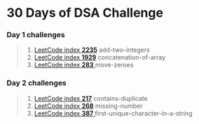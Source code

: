 # 30 Days of DSA Challenge

### Day 1 challenges
> 1. [LeetCode index **2235**](https://leetcode.com/problems/add-two-integers/) add-two-integers
> 2. [LeetCode index **1929**](https://leetcode.com/problems/concatenation-of-array/) concatenation-of-array
> 3. [LeetCode index **283** ](https://leetcode.com/problems/move-zeros/) move-zeroes

### Day 2 challenges
> 1. [LeetCode index **217**](https://leetcode.com/problems/contains-duplicate/) contains-duplicate
> 2. [LeetCode index **268**](https://leetcode.com/problems/missing-number/) missing-number
> 3. [LeetCode index **387** ](https://leetcode.com/problems/first-unique-character-in-a-string/) first-unique-character-in-a-string
